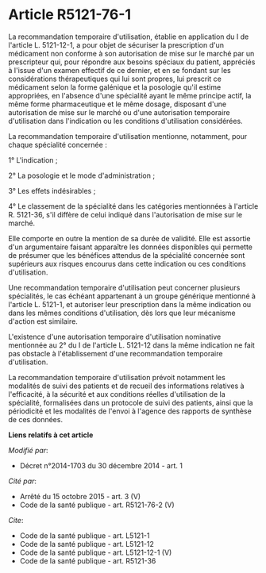 # Article R5121-76-1

La recommandation temporaire d'utilisation, établie en application du I de l'article L. 5121-12-1, a pour objet de sécuriser
la prescription d'un médicament non conforme à son autorisation de mise sur le marché par un prescripteur qui, pour répondre
aux besoins spéciaux du patient, appréciés à l'issue d'un examen effectif de ce dernier, et en se fondant sur les
considérations thérapeutiques qui lui sont propres, lui prescrit ce médicament selon la forme galénique et la posologie qu'il
estime appropriées, en l'absence d'une spécialité ayant le même principe actif, la même forme pharmaceutique et le même
dosage, disposant d'une autorisation de mise sur le marché ou d'une autorisation temporaire d'utilisation dans l'indication
ou les conditions d'utilisation considérées. 

La recommandation temporaire d'utilisation mentionne, notamment, pour chaque spécialité concernée : 

1° L'indication ; 

2° La posologie et le mode d'administration ; 

3° Les effets indésirables ; 

4° Le classement de la spécialité dans les catégories mentionnées à l'article R. 5121-36, s'il diffère de celui indiqué dans
l'autorisation de mise sur le marché. 

Elle comporte en outre la mention de sa durée de validité. Elle est assortie d'un argumentaire faisant apparaître les données
disponibles qui permette de présumer que les bénéfices attendus de la spécialité concernée sont supérieurs aux risques
encourus dans cette indication ou ces conditions d'utilisation. 

Une recommandation temporaire d'utilisation peut concerner plusieurs spécialités, le cas échéant appartenant à un groupe
générique mentionné à l'article L. 5121-1, et autoriser leur prescription dans la même indication ou dans les mêmes
conditions d'utilisation, dès lors que leur mécanisme d'action est similaire. 

L'existence d'une autorisation temporaire d'utilisation nominative mentionnée au 2° du I de l'article L. 5121-12 dans la même
indication ne fait pas obstacle à l'établissement d'une recommandation temporaire d'utilisation. 

La recommandation temporaire d'utilisation prévoit notamment les modalités de suivi des patients et de recueil des
informations relatives à l'efficacité, à la sécurité et aux conditions réelles d'utilisation de la spécialité, formalisées
dans un protocole de suivi des patients, ainsi que la périodicité et les modalités de l'envoi à l'agence des rapports de
synthèse de ces données.

**Liens relatifs à cet article**

_Modifié par_:

  - Décret n°2014-1703 du 30 décembre 2014 - art. 1

_Cité par_:

  - Arrêté du 15 octobre 2015 - art. 3 (V)
  - Code de la santé publique - art. R5121-76-2 (V)

_Cite_:

  - Code de la santé publique - art. L5121-1
  - Code de la santé publique - art. L5121-12
  - Code de la santé publique - art. L5121-12-1 (V)
  - Code de la santé publique - art. R5121-36
